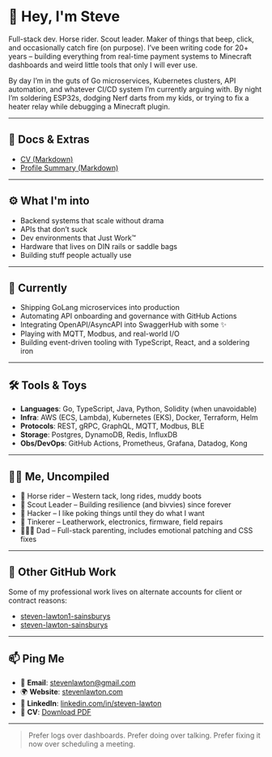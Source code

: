 # 👋 Hey, I'm Steve

Full-stack dev. Horse rider. Scout leader. Maker of things that beep, click, and occasionally catch fire (on purpose). I’ve been writing code for 20+ years – building everything from real-time payment systems to Minecraft dashboards and weird little tools that only I will ever use.

By day I’m in the guts of Go microservices, Kubernetes clusters, API automation, and whatever CI/CD system I’m currently arguing with. By night I’m soldering ESP32s, dodging Nerf darts from my kids, or trying to fix a heater relay while debugging a Minecraft plugin.

---

## 📄 Docs & Extras

- [CV (Markdown)](./CV.md)
- [Profile Summary (Markdown)](./profile.md)

---

## ⚙️ What I'm into

- Backend systems that scale without drama
- APIs that don’t suck
- Dev environments that Just Work™
- Hardware that lives on DIN rails or saddle bags
- Building stuff people actually use

---

## 🧪 Currently

- Shipping GoLang microservices into production
- Automating API onboarding and governance with GitHub Actions
- Integrating OpenAPI/AsyncAPI into SwaggerHub with some ✨
- Playing with MQTT, Modbus, and real-world I/O
- Building event-driven tooling with TypeScript, React, and a soldering iron

---

## 🛠 Tools & Toys

- **Languages**: Go, TypeScript, Java, Python, Solidity (when unavoidable)
- **Infra**: AWS (ECS, Lambda), Kubernetes (EKS), Docker, Terraform, Helm
- **Protocols**: REST, gRPC, GraphQL, MQTT, Modbus, BLE
- **Storage**: Postgres, DynamoDB, Redis, InfluxDB
- **Obs/DevOps**: GitHub Actions, Prometheus, Grafana, Datadog, Kong

---

## 🧍‍♂️ Me, Uncompiled

- 🐎 Horse rider – Western tack, long rides, muddy boots
- 🔦 Scout Leader – Building resilience (and bivvies) since forever
- 🧠 Hacker – I like poking things until they do what I want
- 🧰 Tinkerer – Leatherwork, electronics, firmware, field repairs
- 👨‍👧‍👦 Dad – Full-stack parenting, includes emotional patching and CSS fixes

---

## 🧾 Other GitHub Work

Some of my professional work lives on alternate accounts for client or contract reasons:

- [steven-lawton1-sainsburys](https://github.com/steven-lawton1-sainsburys)
- [steven-lawton-sainsburys](https://github.com/steven-lawton-sainsburys)

---

## 📫 Ping Me

- 📧 **Email**: stevenlawton@gmail.com
- 🌍 **Website**: [stevenlawton.com](https://stevenlawton.com)
- 💼 **LinkedIn**: [linkedin.com/in/steven-lawton](https://linkedin.com/in/steven-lawton)
- 📄 **CV**: [Download PDF](https://stevenlawton.github.io/Steven-Lawton-CV.pdf)

---

> Prefer logs over dashboards. Prefer doing over talking. Prefer fixing it now over scheduling a meeting.

